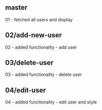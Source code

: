 ##  master

01 - fetched all users and display

##  02/add-new-user

02 - added functionality - add user

##  03/delete-user

03 - added functionality - delete user

##  04/edit-user

04 - added functionality - edit user and style